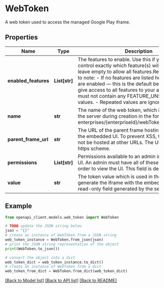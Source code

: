 # WebToken

A web token used to access the managed Google Play iframe.

## Properties

Name | Type | Description | Notes
------------ | ------------- | ------------- | -------------
**enabled_features** | **List[str]** | The features to enable. Use this if you want to control exactly which feature(s) will be activated; leave empty to allow all features.Restrictions / things to note: - If no features are listed here, all features are enabled — this is the default behavior where you give access to all features to your admins. - This must not contain any FEATURE_UNSPECIFIED values. - Repeated values are ignored  | [optional] 
**name** | **str** | The name of the web token, which is generated by the server during creation in the form enterprises/{enterpriseId}/webTokens/{webTokenId}. | [optional] 
**parent_frame_url** | **str** | The URL of the parent frame hosting the iframe with the embedded UI. To prevent XSS, the iframe may not be hosted at other URLs. The URL must use the https scheme. | [optional] 
**permissions** | **List[str]** | Permissions available to an admin in the embedded UI. An admin must have all of these permissions in order to view the UI. This field is deprecated. | [optional] 
**value** | **str** | The token value which is used in the hosting page to generate the iframe with the embedded UI. This is a read-only field generated by the server. | [optional] 

## Example

```python
from openapi_client.models.web_token import WebToken

# TODO update the JSON string below
json = "{}"
# create an instance of WebToken from a JSON string
web_token_instance = WebToken.from_json(json)
# print the JSON string representation of the object
print(WebToken.to_json())

# convert the object into a dict
web_token_dict = web_token_instance.to_dict()
# create an instance of WebToken from a dict
web_token_from_dict = WebToken.from_dict(web_token_dict)
```
[[Back to Model list]](../README.md#documentation-for-models) [[Back to API list]](../README.md#documentation-for-api-endpoints) [[Back to README]](../README.md)


